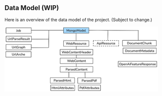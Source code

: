 
## Data Model (WIP)

Here is an overview of the data model of the project. (Subject to change.)

<div 
  style="display: flex; flex-direction: column; align-items: center; justify-content: center; gap: 20px;"
>
<img src="../../../../docs/airflow-backend-architecture-data-model-v2.png" width="900px" alt="Workflows UI">
</div>


